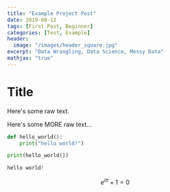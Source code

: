 ```yaml
---
title: "Example Project Post"
date: 2019-08-12
tags: [First Post, Beginner]
categories: [Test, Example]
header:
  image: "/images/header_square.jpg"
excerpt: "Data Wrangling, Data Science, Messy Data"
mathjax: "true"
---
```


# Title

Here's some raw text.

Here's some MORE raw text...


```python
def hello_world():
    print("hello world!")

print(hello_world())
```

```python
hello world!
```

$$e^{i\pi} +1 = 0$$